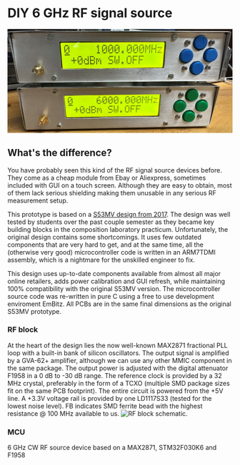 # DIY 6 GHz RF signal source
![Two assembled prototypes](/photo/front.JPEG "Two assembled prototypes")
## What's the difference?
You have probably seen this kind of the RF signal source devices before. They come as a cheap module from Ebay or Aliexpress, sometimes included with GUI on a touch screen. Although they are easy to obtain, most of them lack serious shielding making them unusable in any serious RF measurement setup. 

This prototype is based on a [S53MV design from 2017](http://lea.hamradio.si/~s53mv/fpll/fpll.html). The design was well tested by students over the past couple semester as they became key building blocks in the composition laboratory practicum. Unfortunately, the original design contains some shortcomings. It uses few outdated components that are very hard to get, and at the same time, all the (otherwise very good) microcontroller code is written in an ARM7TDMI assembly, which is a nightmare for the unskilled engineer to fix.

This design uses up-to-date components available from almost all major online retailers, adds power calibration and GUI refresh, while maintaining 100% compatibility with the original S53MV version. The microcontroller source code was re-written in pure C using a free to use development enviroment EmBitz. All PCBs are in the same final dimensions as the original S53MV prototype.

### RF block
At the heart of the design lies the now well-known MAX2871 fractional PLL loop with a built-in bank of silicon oscillators. The output signal is amplified by a GVA-62+ amplifier, although we can use any other MMIC component in the same package. The output power is adjusted with the digital attenuator F1958 in a 0 dB to -30 dB range. The reference clock is provided by a 32 MHz crystal, preferably in the form of a TCXO (multiple SMD package sizes fit on the same PCB footprint). The entire circuit is powered from the +5V line. A +3.3V voltage rail is provided by one LD1117S33 (tested for the lowest noise level). FB indicates SMD ferrite bead with the highest resistance @ 100 MHz available to us.
![RF block schematic.](schematic_v2_PLL.svg "RF schematic")

### MCU


6 GHz CW RF source device based on a MAX2871, STM32F030K6 and F1958
